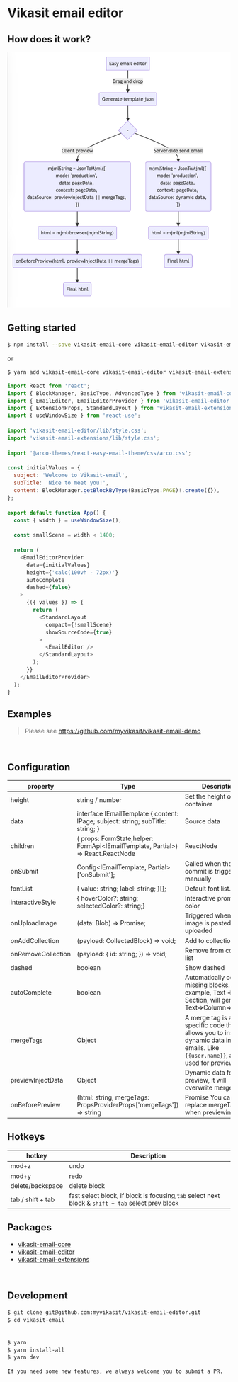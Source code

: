 # Vikasit email editor

## How does it work?

<img alt="" src="./work.png">

</br>

## Getting started

```sh
$ npm install --save vikasit-email-core vikasit-email-editor vikasit-email-extensions react-final-form
```

or

```sh
$ yarn add vikasit-email-core vikasit-email-editor vikasit-email-extensions react-final-form
```

```js
import React from 'react';
import { BlockManager, BasicType, AdvancedType } from 'vikasit-email-core';
import { EmailEditor, EmailEditorProvider } from 'vikasit-email-editor';
import { ExtensionProps, StandardLayout } from 'vikasit-email-extensions';
import { useWindowSize } from 'react-use';

import 'vikasit-email-editor/lib/style.css';
import 'vikasit-email-extensions/lib/style.css';

import '@arco-themes/react-easy-email-theme/css/arco.css';

const initialValues = {
  subject: 'Welcome to Vikasit-email',
  subTitle: 'Nice to meet you!',
  content: BlockManager.getBlockByType(BasicType.PAGE)!.create({}),
};

export default function App() {
  const { width } = useWindowSize();

  const smallScene = width < 1400;

  return (
    <EmailEditorProvider
      data={initialValues}
      height={'calc(100vh - 72px)'}
      autoComplete
      dashed={false}
    >
      {({ values }) => {
        return (
          <StandardLayout
            compact={!smallScene}
            showSourceCode={true}
          >
            <EmailEditor />
          </StandardLayout>
        );
      }}
    </EmailEditorProvider>
  );
}


```

## Examples

> Please see <a href="https://github.com/myvikasit/vikasit-email-demo" target="_blank" alt="https://github.com/myvikasit/vikasit-email-demo">https://github.com/myvikasit/vikasit-email-demo</a>

</br>

## Configuration

| property           | Type                                                                                               | Description                                                                                                                          |
| ------------------ | -------------------------------------------------------------------------------------------------- | ------------------------------------------------------------------------------------------------------------------------------------ |
| height             | string / number                                                                                    | Set the height of the container                                                                                                      |
| data               | interface IEmailTemplate { content: IPage; subject: string; subTitle: string; }                    | Source data                                                                                                                          |
| children           | ( props: FormState<T>,helper: FormApi<IEmailTemplate, Partial<IEmailTemplate>>) => React.ReactNode | ReactNode                                                                                                                            |
| onSubmit           | Config<IEmailTemplate, Partial<IEmailTemplate>>['onSubmit'];                                       | Called when the commit is triggered manually                                                                                         |
| fontList           | { value: string; label: string; }[];                                                               | Default font list.                                                                                                                   |
| interactiveStyle   | { hoverColor?: string; selectedColor?: string;}                                                    | Interactive prompt color                                                                                                             |
| onUploadImage      | (data: Blob) => Promise<string>;                                                                   | Triggered when an image is pasted or uploaded                                                                                        |
| onAddCollection    | (payload: CollectedBlock) => void;                                                                 | Add to collection list                                                                                                               |
| onRemoveCollection | (payload: { id: string; }) => void;                                                                | Remove from collection list                                                                                                          |
| dashed             | boolean                                                                                            | Show dashed                                                                                                                          |
| autoComplete       | boolean                                                                                            | Automatically complete missing blocks. For example, Text => Section, will generate Text=>Column=>Section                             |
| mergeTags          | Object                                                                                             | A merge tag is a bit of specific code that allows you to insert dynamic data into emails. Like `{{user.name}}`, and used for preview |
| previewInjectData  | Object                                                                                             | Dynamic data for preview, it will overwrite mergeTags.                                                                               |
| onBeforePreview    | (html: string, mergeTags: PropsProviderProps['mergeTags']) => string                               | Promise<string> You can replace mergeTags when previewing.                                                                           |

## Hotkeys

| hotkey            | Description                                                                                       |
| ----------------- | ------------------------------------------------------------------------------------------------- |
| mod+z             | undo                                                                                              |
| mod+y             | redo                                                                                              |
| delete/backspace  | delete block                                                                                      |
| tab / shift + tab | fast select block, if block is focusing,`tab` select next block & `shift + tab` select prev block |

## Packages

- [vikasit-email-core](./packages/vikasit-email-core/readme.md)
- [vikasit-email-editor](./packages/vikasit-email-editor/readme.md)
- [vikasit-email-extensions](./packages/vikasit-email-extensions/readme.md)

</br>

## Development

```sh
$ git clone git@github.com:myvikasit/vikasit-email-editor.git
$ cd vikasit-email


$ yarn
$ yarn install-all
$ yarn dev

```
`If you need some new features, we always welcome you to submit a PR.`

